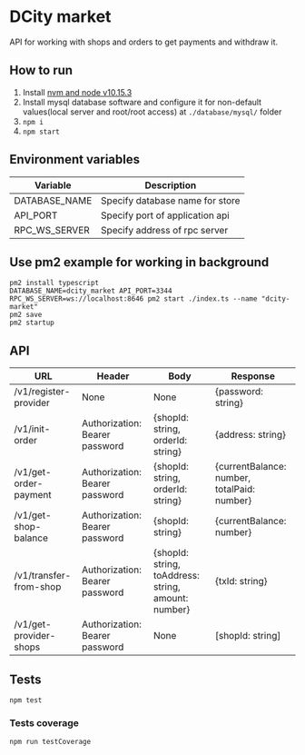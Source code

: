 # DCity market

API for working with shops and orders to get payments and withdraw it.

## How to run

1. Install [nvm and node v10.15.3](https://github.com/creationix/nvm)
2. Install mysql database software and configure it for non-default values(local server and root/root access) at `./database/mysql/` folder
3. `npm i`
4. `npm start`

## Environment variables

| Variable | Description |
|-----|-------------|
| DATABASE_NAME | Specify database name for store |
| API_PORT | Specify port of application api  |
| RPC_WS_SERVER | Specify address of rpc server  |

## Use pm2 example for working in background
```
pm2 install typescript
DATABASE_NAME=dcity_market API_PORT=3344 RPC_WS_SERVER=ws://localhost:8646 pm2 start ./index.ts --name "dcity-market"
pm2 save
pm2 startup
```

## API

| URL | Header | Body | Response |
| --- | --- | --- | --- |
| /v1/register-provider | None | None | {password: string} |
| /v1/init-order | Authorization: Bearer password | {shopId: string, orderId: string} | {address: string} |
| /v1/get-order-payment | Authorization: Bearer password | {shopId: string, orderId: string} | {currentBalance: number, totalPaid: number} |
| /v1/get-shop-balance | Authorization: Bearer password | {shopId: string} | {currentBalance: number} |
| /v1/transfer-from-shop | Authorization: Bearer password | {shopId: string, toAddress: string, amount: number} | {txId: string} |
| /v1/get-provider-shops | Authorization: Bearer password | None | [shopId: string] |

##  Tests
```
npm test
```

### Tests coverage
```
npm run testCoverage
```

